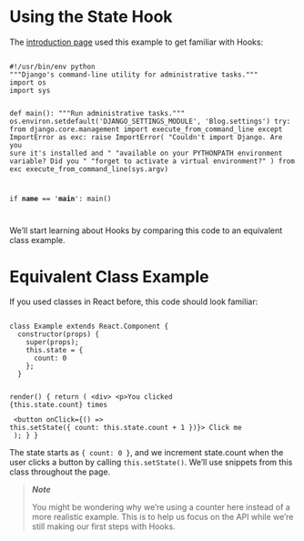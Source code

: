 # Using the State Hook

The [introduction page](https://reactjs.org/docs/hooks-intro.html) used this example to get familiar with Hooks:

<Code >
#!/usr/bin/env python
"""Django's command-line utility for administrative tasks."""
import os
import sys


def main():
    """Run administrative tasks."""
    os.environ.setdefault('DJANGO_SETTINGS_MODULE', 'Blog.settings')
    try:
        from django.core.management import execute_from_command_line
    except ImportError as exc:
        raise ImportError(
            "Couldn't import Django. Are you sure it's installed and "
            "available on your PYTHONPATH environment variable? Did you "
            "forget to activate a virtual environment?"
        ) from exc
    execute_from_command_line(sys.argv)


if __name__ == '__main__':
    main()

</Code>

We’ll start learning about Hooks by comparing this code to an equivalent class example.

# Equivalent Class Example

If you used classes in React before, this code should look familiar:

<Code language="javascript">
class Example extends React.Component {
  constructor(props) {
    super(props);
    this.state = {
      count: 0
    };
  }

  render() {
    return (
      &lt;div>
        &lt;p>You clicked {this.state.count} times</p>
        &lt;button 
          onClick={() => this.setState({ count: this.state.count + 1 })}>
          Click me
        </button>
      </div>
    );
  }
}
</Code>

The state starts as `{ count: 0 }`, and we increment state.count when the user clicks a button by calling `this.setState()`. We’ll use snippets from this class throughout the page.

> ***Note***
>
> You might be wondering why we’re using a counter here instead of a more realistic example. This is to help us focus on the API while we’re still making our first steps with Hooks.
